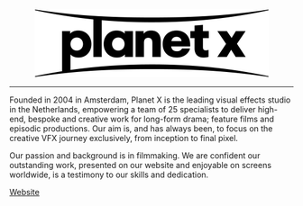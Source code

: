 <p align="center">
  <picture>
    <source media="(prefers-color-scheme: dark)" srcset="../assets/plx_main_logo_white_512px.png">
    <img src="../assets/plx_main_logo_black_512px.png" title="Planet X" alt="Planet X Logo">
  </picture>
</p>

---

Founded in 2004 in Amsterdam, Planet X is the leading visual effects studio in the Netherlands, empowering a team of 25 specialists to deliver high-end, bespoke and creative work for long-form drama; feature films and episodic productions. Our aim is, and has always been, to focus on the creative VFX journey exclusively, from inception to final pixel.

Our passion and background is in filmmaking. We are confident our outstanding work, presented on our website and enjoyable on screens worldwide, is a testimony to our skills and dedication.

[Website](https://planetx.nl/)
